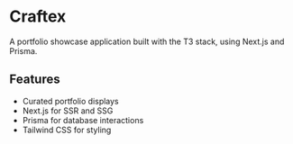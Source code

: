 # Craftex

A portfolio showcase application built with the T3 stack, using Next.js and Prisma.

## Features

- Curated portfolio displays
- Next.js for SSR and SSG
- Prisma for database interactions
- Tailwind CSS for styling
